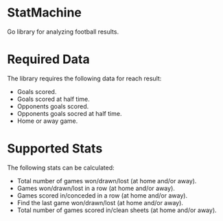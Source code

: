 StatMachine
===========

Go library for analyzing football results.

# Required Data #
The library requires the following data for reach result:
- Goals scored.
- Goals scored at half time.
- Opponents goals scored.
- Opponents goals socred at half time.
- Home or away game.

# Supported Stats #

The following stats can be calculated:

- Total number of games won/drawn/lost (at home and/or away).
- Games won/drawn/lost in a row (at home and/or away).
- Games scored in/conceded in a row (at home and/or away).
- Find the last game won/drawn/lost (at home and/or away).
- Total number of games scored in/clean sheets (at home and/or away).